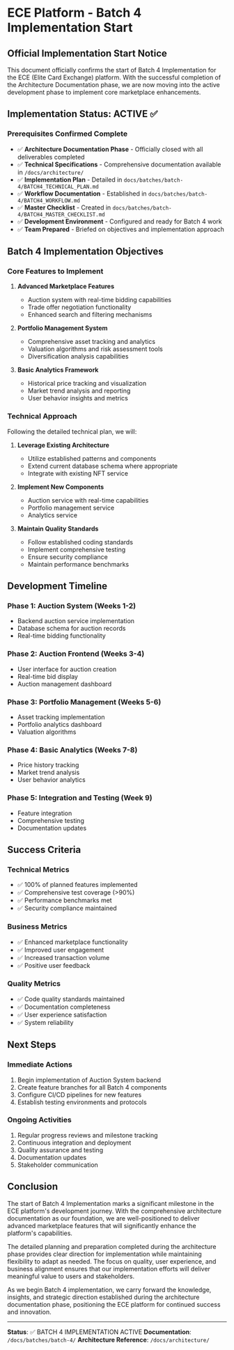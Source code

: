 # ECE Platform - Batch 4 Implementation Start

## Official Implementation Start Notice

This document officially confirms the start of Batch 4 Implementation for the ECE (Elite Card Exchange) platform. With the successful completion of the Architecture Documentation phase, we are now moving into the active development phase to implement core marketplace enhancements.

## Implementation Status: ACTIVE ✅

### Prerequisites Confirmed Complete

- ✅ **Architecture Documentation Phase** - Officially closed with all deliverables completed
- ✅ **Technical Specifications** - Comprehensive documentation available in `/docs/architecture/`
- ✅ **Implementation Plan** - Detailed in `docs/batches/batch-4/BATCH4_TECHNICAL_PLAN.md`
- ✅ **Workflow Documentation** - Established in `docs/batches/batch-4/BATCH4_WORKFLOW.md`
- ✅ **Master Checklist** - Created in `docs/batches/batch-4/BATCH4_MASTER_CHECKLIST.md`
- ✅ **Development Environment** - Configured and ready for Batch 4 work
- ✅ **Team Prepared** - Briefed on objectives and implementation approach

## Batch 4 Implementation Objectives

### Core Features to Implement

1. **Advanced Marketplace Features**
   - Auction system with real-time bidding capabilities
   - Trade offer negotiation functionality
   - Enhanced search and filtering mechanisms

2. **Portfolio Management System**
   - Comprehensive asset tracking and analytics
   - Valuation algorithms and risk assessment tools
   - Diversification analysis capabilities

3. **Basic Analytics Framework**
   - Historical price tracking and visualization
   - Market trend analysis and reporting
   - User behavior insights and metrics

### Technical Approach

Following the detailed technical plan, we will:

1. **Leverage Existing Architecture**
   - Utilize established patterns and components
   - Extend current database schema where appropriate
   - Integrate with existing NFT service

2. **Implement New Components**
   - Auction service with real-time capabilities
   - Portfolio management service
   - Analytics service

3. **Maintain Quality Standards**
   - Follow established coding standards
   - Implement comprehensive testing
   - Ensure security compliance
   - Maintain performance benchmarks

## Development Timeline

### Phase 1: Auction System (Weeks 1-2)
- Backend auction service implementation
- Database schema for auction records
- Real-time bidding functionality

### Phase 2: Auction Frontend (Weeks 3-4)
- User interface for auction creation
- Real-time bid display
- Auction management dashboard

### Phase 3: Portfolio Management (Weeks 5-6)
- Asset tracking implementation
- Portfolio analytics dashboard
- Valuation algorithms

### Phase 4: Basic Analytics (Weeks 7-8)
- Price history tracking
- Market trend analysis
- User behavior analytics

### Phase 5: Integration and Testing (Week 9)
- Feature integration
- Comprehensive testing
- Documentation updates

## Success Criteria

### Technical Metrics
- ✅ 100% of planned features implemented
- ✅ Comprehensive test coverage (>90%)
- ✅ Performance benchmarks met
- ✅ Security compliance maintained

### Business Metrics
- ✅ Enhanced marketplace functionality
- ✅ Improved user engagement
- ✅ Increased transaction volume
- ✅ Positive user feedback

### Quality Metrics
- ✅ Code quality standards maintained
- ✅ Documentation completeness
- ✅ User experience satisfaction
- ✅ System reliability

## Next Steps

### Immediate Actions
1. Begin implementation of Auction System backend
2. Create feature branches for all Batch 4 components
3. Configure CI/CD pipelines for new features
4. Establish testing environments and protocols

### Ongoing Activities
1. Regular progress reviews and milestone tracking
2. Continuous integration and deployment
3. Quality assurance and testing
4. Documentation updates
5. Stakeholder communication

## Conclusion

The start of Batch 4 Implementation marks a significant milestone in the ECE platform's development journey. With the comprehensive architecture documentation as our foundation, we are well-positioned to deliver advanced marketplace features that will significantly enhance the platform's capabilities.

The detailed planning and preparation completed during the architecture phase provides clear direction for implementation while maintaining flexibility to adapt as needed. The focus on quality, user experience, and business alignment ensures that our implementation efforts will deliver meaningful value to users and stakeholders.

As we begin Batch 4 implementation, we carry forward the knowledge, insights, and strategic direction established during the architecture documentation phase, positioning the ECE platform for continued success and innovation.

---

**Status**: ✅ BATCH 4 IMPLEMENTATION ACTIVE
**Documentation**: `/docs/batches/batch-4/`
**Architecture Reference**: `/docs/architecture/`
